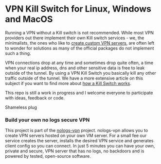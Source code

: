 # VPN Kill Switch for Linux, Windows and MacOS

Running a VPN without a Kill switch is not recommended. 
While most VPN providers out there implement their own Kill switch services - we, the minimalists, the ones who like to [create custom VPN servers](https://nologs-vpn.com), are often left to wonder for solutions as many of the official packages do not implement such a thing.

VPN connections drop at any time and sometimes drop quite often, a time when your real ip address, dns and other sensitive data is free to leak outside of the tunnel. 
By using a VPN Kill Switch you basically kill any other traffic outside of the tunnel. We have a more extensive article on this subject if you want to find more about [how a Kill Switch works](http://localhost:8000/vpn-killswitch-what-is-do-you-need). 

This repo is still a work in progress and I welcome everyone to participate with ideas, feedback or code.

Shameless plug

### Build your own no logs secure VPN
This project is part of the [nologs-vpn](https://nologs-vpn.com) project. nologs-vpn allows you to create VPN servers hosted on your own VM server. For a small fee our service creates the server, installs the desired VPN service and generates client config so you can connect. In just 5 minutes you can have your own, private and secure, VPN server that has no logs, no backdoors and is powered by tested, open-source software.